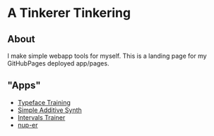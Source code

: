 # A Tinkerer Tinkering

## About

I make simple webapp tools for myself. This is a landing page for my GitHubPages deployed app/pages.

## "Apps"

- [Typeface Training](https://mattygeegee.github.io/typeface-trainer/)
- [Simple Additive Synth](https://github.com/mattyGEEgee/teacher-synthesizer)
- [Intervals Trainer](https://github.com/mattyGEEgee/)
- [nup-er](https://mattygeegee.github.io/nup-er/)
